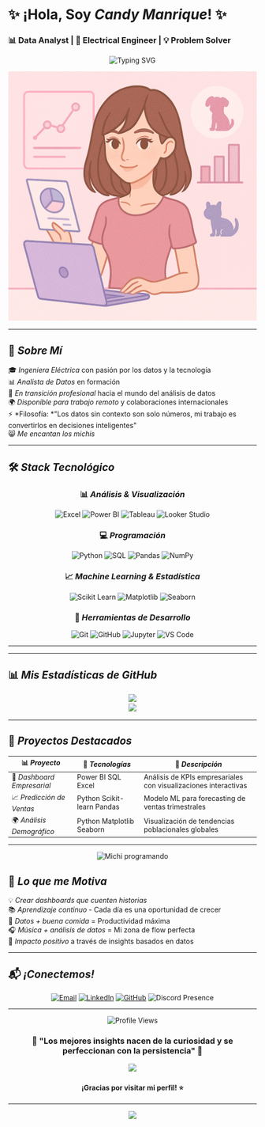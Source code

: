 # ✨  ¡Hola, Soy *Candy Manrique*! ✨ 
### 📊 Data Analyst | 🔌 Electrical Engineer | 💡 Problem Solver

<div align="center">
  
  <img src="https://readme-typing-svg.herokuapp.com?font=Fira+Code&size=22&pause=1000&color=2E86AB&center=true&vCenter=true&width=800&lines=✨+Hola,+soy+Candy+Manrique;🐱+Fan+de+los+michis+y+el+análisis;📊+Transformo+datos+en+decisiones+inteligentes;⚡+De+ingeniera+eléctrica+a+analista+de+datos;📈+Visualizo+historias+con+datos" alt="Typing SVG" />
</div>

![Perfil](./muñequita.png)

---

## 🚀 *Sobre Mí*

🎓 *Ingeniera Eléctrica* con pasión por los datos y la tecnología    
📊 *Analista de Datos* en formación  
💼 *En transición profesional* hacia el mundo del análisis de datos    
🌍 *Disponible para trabajo remoto* y colaboraciones internacionales    
⚡ *Filosofía: *"Los datos sin contexto son solo números, mi trabajo es convertirlos en decisiones inteligentes"  
😸 *Me encantan los michis*  

---

## 🛠️ *Stack Tecnológico*

<div align="center">

### 📊 *Análisis & Visualización*
![Excel](https://img.shields.io/badge/Excel-217346?style=for-the-badge&logo=microsoft-excel&logoColor=white)
![Power BI](https://img.shields.io/badge/Power_BI-F2C811?style=for-the-badge&logo=powerbi&logoColor=black)
![Tableau](https://img.shields.io/badge/Tableau-E97627?style=for-the-badge&logo=Tableau&logoColor=white)
![Looker Studio](https://img.shields.io/badge/Looker_Studio-4285F4?style=for-the-badge&logo=google&logoColor=white)

### 💻 *Programación*
![Python](https://img.shields.io/badge/Python-FFD43B?style=for-the-badge&logo=python&logoColor=blue)
![SQL](https://img.shields.io/badge/SQL-336791?style=for-the-badge&logo=postgresql&logoColor=white)
![Pandas](https://img.shields.io/badge/Pandas-150458?style=for-the-badge&logo=pandas&logoColor=white)
![NumPy](https://img.shields.io/badge/NumPy-013243?style=for-the-badge&logo=numpy&logoColor=white)

### 📈 *Machine Learning & Estadística*
![Scikit Learn](https://img.shields.io/badge/Scikit_Learn-F7931E?style=for-the-badge&logo=scikit-learn&logoColor=white)
![Matplotlib](https://img.shields.io/badge/Matplotlib-11557c?style=for-the-badge&logo=python&logoColor=white)
![Seaborn](https://img.shields.io/badge/Seaborn-3776AB?style=for-the-badge&logo=python&logoColor=white)

### 🔧 *Herramientas de Desarrollo*
![Git](https://img.shields.io/badge/Git-F05032?style=for-the-badge&logo=git&logoColor=white)
![GitHub](https://img.shields.io/badge/GitHub-181717?style=for-the-badge&logo=github&logoColor=white)
![Jupyter](https://img.shields.io/badge/Jupyter-F37626?style=for-the-badge&logo=jupyter&logoColor=white)
![VS Code](https://img.shields.io/badge/VS_Code-007ACC?style=for-the-badge&logo=visual-studio-code&logoColor=white)

</div>

---
---

## 📊 *Mis Estadísticas de GitHub*

<div align="center">
  <img height="180px" src="https://github-readme-stats.vercel.app/api?username=cmanrique15&show_icons=true&theme=tokyonight&include_all_commits=true&count_private=true"/>
  <br>
  <img height="180px" src="https://github-readme-stats.vercel.app/api/top-langs/?username=cmanrique15&layout=compact&langs_count=7&theme=tokyonight"/>
</div>

---

## 🎯 *Proyectos Destacados*

<div align="center">

| 📊 *Proyecto* | 🔧 *Tecnologías* | 📝 *Descripción* |
|-----------------|---------------------|---------------------|
| 🏢 *Dashboard Empresarial* | Power BI SQL Excel | Análisis de KPIs empresariales con visualizaciones interactivas |
| 📈 *Predicción de Ventas* | Python Scikit-learn Pandas | Modelo ML para forecasting de ventas trimestrales |
| 🌍 *Análisis Demográfico* | Python Matplotlib Seaborn | Visualización de tendencias poblacionales globales |

</div>

---

<div align="center">
  <img src="https://media.giphy.com/media/JIX9t2j0ZTN9S/giphy.gif" width="200" alt="Michi programando"/>
</div>

## 🌟 *Lo que me Motiva*

💡 *Crear dashboards que cuenten historias*    
📚 *Aprendizaje continuo* - Cada día es una oportunidad de crecer    
🍜 *Datos + buena comida* = Productividad máxima    
🎧 *Música + análisis de datos* = Mi zona de flow perfecta    
🌱 *Impacto positivo* a través de insights basados en datos  

---

## 📬 *¡Conectemos!*

<div align="center">

[![Email](https://img.shields.io/badge/Email-D14836?style=for-the-badge&logo=gmail&logoColor=white)](mailto:cmanrique15@gmail.com)
[![LinkedIn](https://img.shields.io/badge/LinkedIn-0077B5?style=for-the-badge&logo=linkedin&logoColor=white)](https://linkedin.com/in/tu-perfil)
[![GitHub](https://img.shields.io/badge/GitHub-181717?style=for-the-badge&logo=github&logoColor=white)](https://github.com/cmanrique15)
![Discord Presence](https://dcbadge.limes.pink/api/shield/1334990529460703232?style=for-the-badge&theme=default&compact=true)

</div>

---


<div align="center">
  <img src="https://komarev.com/ghpvc/?username=cmanrique15&color=blueviolet&style=for-the-badge" alt="Profile Views"/>
</div>

<div align="center">
  <h3>💫 "Los mejores insights nacen de la curiosidad y se perfeccionan con la persistencia" 💫</h3>
  <img src="https://media.giphy.com/media/LnQjpWaON8nhr21vNW/giphy.gif" width="60">
  <h4>¡Gracias por visitar mi perfil! ⭐</h4>
</div>

---

<div align="center">
  <img src="https://capsule-render.vercel.app/api?type=waving&color=gradient&customColorList=6,11,20&height=170&section=footer&text=Keep%20Analyzing!&fontSize=42&fontColor=fff&animation=twinkling&fontAlignY=72"/>
</div>
